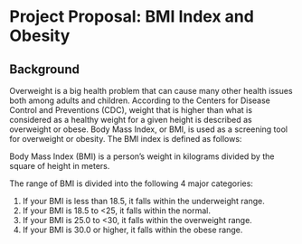 # Project Proposal: BMI Index and Obesity

## Background

Overweight is a big health problem that can cause many other health issues both among adults and children. According to the Centers for Disease Control and Preventions (CDC), weight that is higher than what is considered as a healthy weight for a given height is described as overweight or obese. Body Mass Index, or BMI, is used as a screening tool for overweight or obesity. The BMI index is defined as follows:

Body Mass Index (BMI) is a person’s weight in kilograms divided by the square of height in meters. 

The range of BMI is divided into the following 4 major categories:

  1. If your BMI is less than 18.5, it falls within the underweight range.
  2. If your BMI is 18.5 to <25, it falls within the normal.
  3. If your BMI is 25.0 to <30, it falls within the overweight range.
  4. If your BMI is 30.0 or higher, it falls within the obese range.

